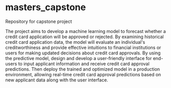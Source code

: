 # masters_capstone
Repository for capstone project

The project aims to develop a machine learning model to forecast whether a credit card application will be approved or rejected. 
By examining historical credit card application data, the model will evaluate an individual's creditworthiness and provide effective 
intuitions to financial institutions or users for making updated decisions about credit card approvals. By using the predictive model, 
design and develop a user-friendly interface for end-users to input applicant information and receive credit card approval predictions. 
Then deploy the trained and optimized model in a production environment, allowing real-time credit card approval predictions 
based on new applicant data along with the user interface.

